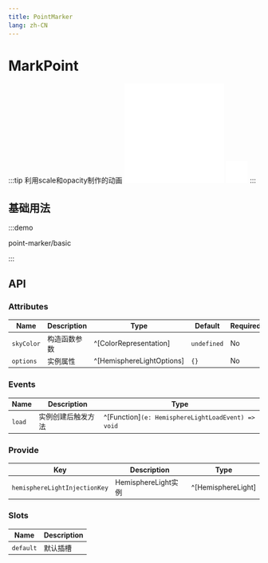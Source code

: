 ```yaml
---
title: PointMarker
lang: zh-CN
---
```


# MarkPoint

:::tip
利用scale和opacity制作的动画
![alt](/geo/geo-cycle-label.png)
![alt](/geo/geo-label.png)
:::


## 基础用法

:::demo

point-marker/basic

:::

## API

### Attributes

| Name          | Description  | Type                      | Default     | Required |
| ------------- | ------------ | ------------------------- | ----------- | -------- |
| `skyColor`    | 构造函数参数 | ^[ColorRepresentation]    | `undefined` | No       |
| `options`     | 实例属性     | ^[HemisphereLightOptions] | `{}`        | No       |

### Events

| Name   | Description        | Type                                               |
| ------ | ------------------ | -------------------------------------------------- |
| `load` | 实例创建后触发方法   | ^[Function]`(e: HemisphereLightLoadEvent) => void` |

### Provide

| Key                           | Description         | Type               |
| ----------------------------- | ------------------- | ------------------ |
| `hemisphereLightInjectionKey` | HemisphereLight实例 | ^[HemisphereLight] |

### Slots

| Name      | Description |
| --------- | ----------- |
| `default` | 默认插槽    |

